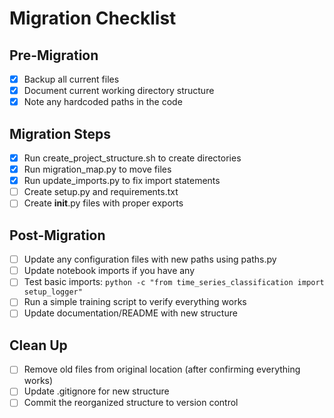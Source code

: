 # Migration Checklist

## Pre-Migration
- [x] Backup all current files
- [x] Document current working directory structure
- [x] Note any hardcoded paths in the code

## Migration Steps
- [x] Run create_project_structure.sh to create directories
- [x] Run migration_map.py to move files
- [x] Run update_imports.py to fix import statements
- [ ] Create setup.py and requirements.txt
- [ ] Create __init__.py files with proper exports

## Post-Migration
- [ ] Update any configuration files with new paths using paths.py
- [ ] Update notebook imports if you have any
- [ ] Test basic imports: `python -c "from time_series_classification import setup_logger"`
- [ ] Run a simple training script to verify everything works
- [ ] Update documentation/README with new structure

## Clean Up
- [ ] Remove old files from original location (after confirming everything works)
- [ ] Update .gitignore for new structure
- [ ] Commit the reorganized structure to version control